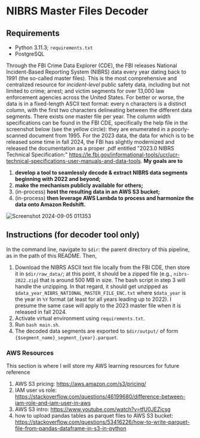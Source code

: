 # NIBRS Master Files Decoder 

## Requirements
- Python 3.11.3; `requirements.txt`
- PostgreSQL

Through the FBI Crime Data Explorer (CDE), the FBI releases National Incident-Based Reporting System (NIBRS) data every year dating back to 1991 (the so-called master files). This is the most comprehensive and centralized resource for *incident-level* public safety data, including but not limited to crime; arrest; and victim segments for over 13,000 law enforcement agencies across the United States. For better or worse, the data is in a fixed-length ASCII text format: every n characters is a distinct column, with the first two characters delineating between the different data segments. There exists one master file per year. The column width specifications can be found in the FBI CDE, specifically the help file in the screenshot below (see the yellow circle): they are enumerated in a poorly-scanned document from 1995. For the 2023 data, the data for which is to be released some time in fall 2024, the FBI has slightly modernized and released the documentation as a proper .pdf entitled "2023.0 NIBRS Technical Specification:" https://le.fbi.gov/informational-tools/ucr/ucr-technical-specifications-user-manuals-and-data-tools. **My goals are to**
1. **develop a tool to seamlessly decode \& extract NIBRS data segments beginning with 2022 and beyond;**
2. **make the mechanism publicly available for others;**
3. (in-process) **host the resulting data in an AWS S3 bucket;**
4. (in-process) **then leverage AWS Lambda to process and harmonize the data onto Amazon Redshift.**

![Screenshot 2024-09-05 011353](https://github.com/user-attachments/assets/6a2cb0be-3eb4-43df-893a-8c4768189c79)

## Instructions (for decoder tool only)
In the command line, navigate to `$dir`: the parent directory of this pipeline, as in the path of this README. Then,
1. Download the NIBRS ASCII text file locally from the FBI CDE, then store it in `$dir/raw_data/`; at this point, it should be a zipped file (e.g., `nibrs-2022.zip`) that is around 500 MB in size. The bash script in step 3 will handle the unzipping. In that regard, it should get unzipped as `$data_year_NIBRS_NATIONAL_MASTER_FILE_ENC.txt` where `$data_year` is the year in `%Y` format (at least for all years leading up to 2022). I presume the same case will apply to the 2023 master file when it is released in fall 2024.
2. Activate virtual environment using `requirements.txt`. 
3. Run `bash main.sh`.
4. The decoded data segments are exported to `$dir/output/` of form `{$segment_name}_segment_{year}.parquet`.

### AWS Resources
This section is where I will store my AWS learning resources for future reference
1. AWS S3 pricing: https://aws.amazon.com/s3/pricing/
2. IAM user vs role: https://stackoverflow.com/questions/46199680/difference-between-iam-role-and-iam-user-in-aws
3. AWS S3 intro: https://www.youtube.com/watch?v=tfU0JEZjcsg
4. how to upload pandas tables as parquet files to AWS S3 bucket: https://stackoverflow.com/questions/53416226/how-to-write-parquet-file-from-pandas-dataframe-in-s3-in-python

